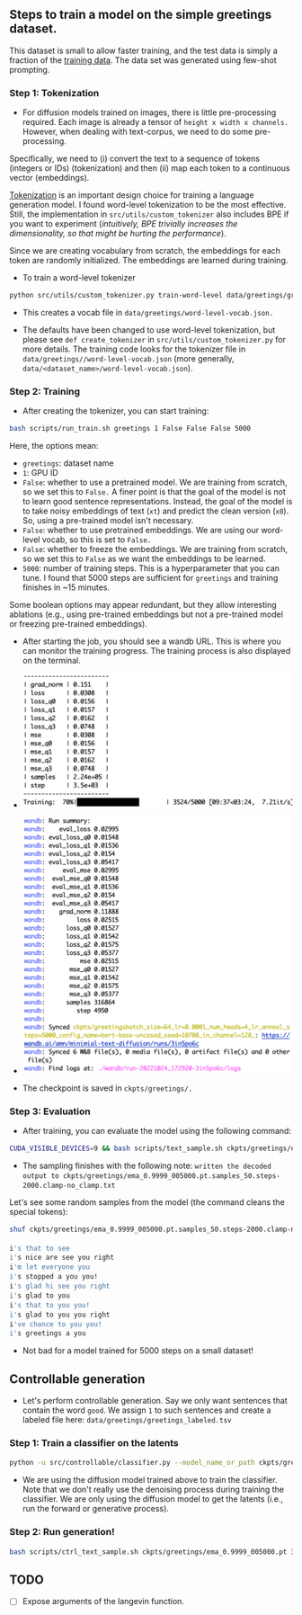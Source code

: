 ## Steps to train a model on the simple greetings dataset. 

This dataset is small to allow faster training, and the test data is simply a fraction of the [training data](https://github.com/madaan/minimal-text-diffusion/blob/main/data/greetings-train.txt). The data set was generated using few-shot prompting.


### Step 1: Tokenization

- For diffusion models trained on images, there is little pre-processing required. Each image is already a tensor of `height x width x channels.` However, when dealing with text-corpus, we need to do some pre-processing.

Specifically, we need to (i) convert the text to a sequence of tokens (integers or IDs) (tokenization) and then (ii) map each token to a continuous vector (embeddings). 

[Tokenization](https://huggingface.co/course/chapter2/4?fw=pt) is an important design choice for training a language generation model. I found word-level tokenization to be the most effective. Still, the implementation in `src/utils/custom_tokenizer` also includes BPE if you want to experiment (_intuitively, BPE trivially increases the dimensionality, so that might be hurting the performance_).

Since we are creating vocabulary from scratch, the embeddings for each token are randomly initialized. The embeddings are learned during training.


* To train a word-level tokenizer

```sh
python src/utils/custom_tokenizer.py train-word-level data/greetings/greetings.txt
```

- This creates a vocab file in `data/greetings/word-level-vocab.json.` 

- The defaults have been changed to use word-level tokenization, but please see `def create_tokenizer` in `src/utils/custom_tokenizer.py` for more details. The training code looks for the tokenizer file in `data/greetings//word-level-vocab.json` (more generally, `data/<dataset_name>/word-level-vocab.json`).

### Step 2: Training

- After creating the tokenizer, you can start training:

```sh
bash scripts/run_train.sh greetings 1 False False False 5000
```

Here, the options mean:
- `greetings`: dataset name
- `1`: GPU ID
- `False`: whether to use a pretrained model. We are training from scratch, so we set this to `False.` A finer point is that the goal of the model is not to learn good sentence representations. Instead, the goal of the model is to take noisy embeddings of text (`xt`) and predict the clean version (`x0`). So, using a pre-trained model isn't necessary.
- `False`: whether to use pretrained embeddings. We are using our word-level vocab, so this is set to `False.`
- `False`: whether to freeze the embeddings. We are training from scratch, so we set this to `False` as we want the embeddings to be learned.
- `5000`: number of training steps. This is a hyperparameter that you can tune. I found that 5000 steps are sufficient for `greetings` and training finishes in ~15 minutes.

Some boolean options may appear redundant, but they allow interesting ablations (e.g., using pre-trained embeddings but not a pre-trained model or freezing pre-trained embeddings).


* After starting the job, you should see a wandb URL. This is where you can monitor the training progress. The training process is also displayed on the terminal.


- ![training_loop](imgs/greetings_training_loop.png)


- ![training_finished](imgs/greetings_training_finished.png)



* The checkpoint is saved in `ckpts/greetings/.`



### Step 3: Evaluation

- After training, you can evaluate the model using the following command:

```sh
CUDA_VISIBLE_DEVICES=9 && bash scripts/text_sample.sh ckpts/greetings/ema_0.9999_005000.pt 2000 50
```

* The sampling finishes with the following note:
```written the decoded output to ckpts/greetings/ema_0.9999_005000.pt.samples_50.steps-2000.clamp-no_clamp.txt```


Let's see some random samples from the model (the command cleans the special tokens):

```sh
shuf ckpts/greetings/ema_0.9999_005000.pt.samples_50.steps-2000.clamp-no_clamp.txt|head -n 10|cut -f 2 -d '['|cut -f2 -d ']'|sed 's/^\s*//g'

i's that to see 
i's nice are see you right 
i'm let everyone you 
i's stopped a you you! 
i's glad hi see you right 
i's glad to you 
i's that to you you! 
i's glad to you you right 
i've chance to you you! 
i's greetings a you 
```

* Not bad for a model trained for 5000 steps on a small dataset!




## Controllable generation

- Let's perform controllable generation. Say we only want sentences that contain the word `good`. We assign `1` to such sentences and create a labeled file here: `data/greetings/greetings_labeled.tsv`



### Step 1: Train a classifier on the latents

```sh
python -u src/controllable/classifier.py --model_name_or_path ckpts/greetings/ema_0.9999_005000.pt --classifier_num_epochs 50 
```

- We are using the diffusion model trained above to train the classifier. Note that we don't really use the denoising process during training the classifier. We are only using the diffusion model to get the latents (i.e., run the forward or generative process).

### Step 2: Run generation!


```sh
bash scripts/ctrl_text_sample.sh ckpts/greetings/ema_0.9999_005000.pt 300 50
```


## TODO

- [ ] Expose arguments of the langevin function.
